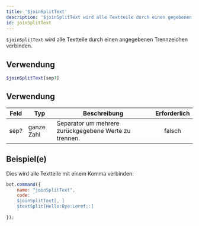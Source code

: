 ```yaml
---
title: '$joinSplitText'
description: '$joinSplitText wird alle Textteile durch einen gegebenen Trennzeichen verbinden.'
id: joinSplitText
---
```


`$joinSplitText` wird alle Textteile durch einen angegebenen Trennzeichen verbinden.

## Verwendung

```php
$joinSplitText[sep?]
```

## Verwendung

| Feld | Typ        | Beschreibung                                          | Erforderlich |
| ---- | ---------- | ----------------------------------------------------- |:------------:|
| sep? | ganze Zahl | Separator um mehrere zurückgegebene Werte zu trennen. |    falsch    |

## Beispiel(e)

Dies wird alle Textteile mit einem Komma verbinden:

```javascript
bot.command({
    name: "joinSplitText",
    code: `
    $joinSplitText[, ]
    $textSplit[Hello:Bye:Leref;:]
    `
});
```